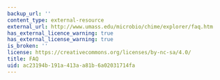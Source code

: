 ```yaml
---
backup_url: ''
content_type: external-resource
external_url: http://www.umass.edu/microbio/chime/explorer/faq.htm
has_external_licence_warning: true
has_external_license_warning: true
is_broken: ''
license: https://creativecommons.org/licenses/by-nc-sa/4.0/
title: FAQ
uid: ac23194b-191a-413a-a81b-6a02031714fa
---
```

